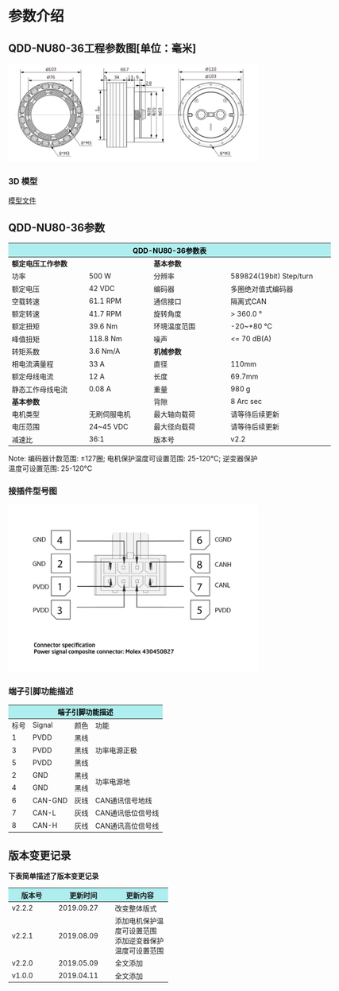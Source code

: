 # 参数介绍 
## QDD-NU80-36工程参数图[单位：毫米]
![QDD-NU80-36]( ../../img/QDD_NU80-36_v2_2三视图.png ) 
### 3D 模型
[模型文件]( ../../3DModel/QDD_NU80-36_v2_2.STEP.zip )


## QDD-NU80-36参数
<table style="width:650px"><thead><tr><th colspan="4" style="background: PaleTurquoise; color: black;">QDD-NU80-36参数表</th></tr></thead><tbody><tr><td colspan="2"><b>额定电压工作参数</b></td><td colspan="2"><b>基本参数</b></td></tr><tr><td style="width:175px">功率</td><td style="width:135px">500 W</td><td style="width:130px">分辨率</td><td style="width:220px">589824(19bit) Step/turn</td></tr><tr><td>额定电压</td><td>42 VDC</td><td>编码器</td><td>多圈绝对值式编码器</td></tr><tr><td>空载转速</td><td>61.1 RPM</td><td>通信接口</td><td>隔离式CAN</td></tr><tr><td>额定转速</td><td>41.7 RPM</td><td>旋转角度</td><td>> 360.0 °</td></tr><tr><td>额定扭矩</td><td>39.6 Nm</td><td>环境温度范围</td><td>-20~+80 °C</td></tr><td>峰值扭矩</td><td>118.8 Nm</td><td>噪声</td><td><= 70 dB(A)</td></tr><tr><td>转矩系数</td><td>3.6 Nm/A</td><td colspan="2"><b>机械参数</b></td></tr><tr><td>相电流满量程</td><td>33 A</td><td style="width:175px">直径</td><td style="width:175px">110mm</td></tr><tr><td>额定母线电流</td><td>12 A</td><td>长度</td><td>69.7mm</td></tr><tr><td>静态工作母线电流</td><td>0.08 A</td><td>重量</td><td>980 g</td></tr> <tr><td colspan="2"><b>基本参数</b></td><td>背隙</td><td>8 Arc sec</td></tr><tr><td>电机类型</td><td>无刷伺服电机</td><td>最大轴向载荷</td><td>请等待后续更新</td></tr><tr><td>电压范围</td><td>24~45 VDC</td><td>最大径向载荷</td><td>请等待后续更新</td></tr><tr><td>减速比</td><td>36:1</td><td>版本号</td><td>v2.2</td></tr></tbody></table>

 Note: 编码器计数范围: ±127圈; 电机保护温度可设置范围: 25-120°C; 逆变器保护温度可设置范围: 25-120°C


### 接插件型号图

<img src="../img/配线2-2.png" style="width:600px">


### 端子引脚功能描述

<table class="tableizer-table" style="width:390px">
 <thead><tr class="tableizer-firstrow"><th colspan="4" style="background: PaleTurquoise; color: black;">端子引脚功能描述</th></tr></thead><tbody><tr><td>标号</td><td>Signal</td><td>颜色</td><td>功能</td></tr><tr><td>1</td><td>PVDD</td><td>黑线</td><td rowspan="3">功率电源正极</td></tr><tr><td>3</td><td>PVDD</td><td>黑线</td></tr><tr><td>5</td><td>PVDD</td><td>黑线</td></tr><tr><td>2</td><td>GND</td><td>黑线</td> <td rowspan="2">功率电源地</td></tr><tr><td>4</td><td>GND</td><td>黑线</td></tr><tr><td>6</td><td>CAN-GND</td><td>灰线</td><td>CAN通讯信号地线</td></tr><tr><td>7</td><td>CAN-L</td><td>灰线</td><td>CAN通讯低位信号线</td></tr><tr><td>8</td><td>CAN-H</td><td>灰线</td><td>CAN通讯高位信号线</td></tr></tbody></table>
 </tbody></table>

## 版本变更记录
**下表简单描述了版本变更记录**

<table style="width:600px"><thead><tr style="background:PaleTurquoise"><th style="width:80px">版本号</th><th style="width:100px">更新时间</th><th style="width:100px">更新内容</th></tr></thead><tbody><tr><td>v2.2.2</td><td>2019.09.27</td><td>改变整体版式</td></tr><tr><td>v2.2.1</td><td>2019.08.09</td><td>添加电机保护温度可设置范围 <br>添加逆变器保护温度可设置范围 </td></tr><tr><td>v2.2.0</td><td>2019.05.09</td><td>全文添加</td></tr><tr><td>v1.0.0</td><td>2019.04.11</td><td>全文添加</td></tbody></table>




